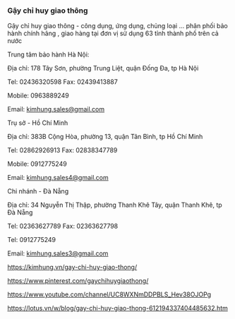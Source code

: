 ### Gậy chỉ huy giao thông

Gậy chỉ huy giao thông - công dụng, ứng dụng, chủng loại ... phân phối bảo hành chính hãng , giao hàng tại đơn vị sử dụng 63 tỉnh thành phố trên cả nước

Trung tâm bảo hành Hà Nội:

Địa chỉ: 178 Tây Sơn, phường Trung Liệt, quận Đống Đa, tp Hà Nội

Tel: 02436320598 Fax: 02439413887

Mobile: 0963889249

Email: kimhung.sales@gmail.com

Trụ sở - Hồ Chí Minh

Địa chỉ: 383B Cộng Hòa, phường 13, quận Tân Bình, tp Hồ Chí Minh

Tel: 02862926913  Fax: 02838347789

Mobile: 0912775249

Email: kimhung.sales4@gmail.com

Chi nhánh - Đà Nẵng

Địa chỉ: 34 Nguyễn Thị Thập, phường Thanh Khê Tây, quận Thanh Khê, tp Đà Nẵng

Tel: 02363627789 Fax: 02363627798

Tel: 0912775249

Email: kimhung.sales3@gmail.com

https://kimhung.vn/gay-chi-huy-giao-thong/

https://www.pinterest.com/gaychihuygiaothong/

https://www.youtube.com/channel/UC8WXNmDDPBLS_Hev38OJOPg

https://lotus.vn/w/blog/gay-chi-huy-giao-thong-612194337404485632.htm
